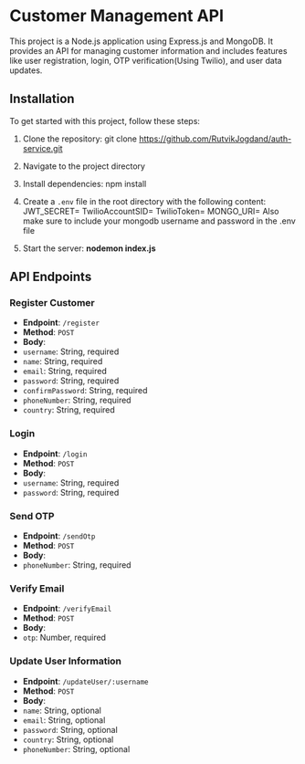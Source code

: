 # Customer Management API

This project is a Node.js application using Express.js and MongoDB. It provides an API for managing customer information and includes features like user registration, login, OTP verification(Using Twilio), and user data updates.

## Installation

To get started with this project, follow these steps:

1. Clone the repository:
git clone https://github.com/RutvikJogdand/auth-service.git

2. Navigate to the project directory

3. Install dependencies:
npm install

4. Create a `.env` file in the root directory with the following content:
JWT_SECRET=<your-jwt-secret>
TwilioAccountSID=<your-twilio-account-sid>
TwilioToken=<your-twilio-token>
MONGO_URI=<your-mongoDB-uri>
Also make sure to include your mongodb username and password in the .env file

5. Start the server: <b>nodemon index.js</b>


## API Endpoints

### Register Customer
- **Endpoint**: `/register`
- **Method**: `POST`
- **Body**:
- `username`: String, required
- `name`: String, required
- `email`: String, required
- `password`: String, required
- `confirmPassword`: String, required
- `phoneNumber`: String, required
- `country`: String, required

### Login
- **Endpoint**: `/login`
- **Method**: `POST`
- **Body**:
- `username`: String, required
- `password`: String, required

### Send OTP
- **Endpoint**: `/sendOtp`
- **Method**: `POST`
- **Body**:
- `phoneNumber`: String, required

### Verify Email
- **Endpoint**: `/verifyEmail`
- **Method**: `POST`
- **Body**:
- `otp`: Number, required

### Update User Information
- **Endpoint**: `/updateUser/:username`
- **Method**: `POST`
- **Body**:
- `name`: String, optional
- `email`: String, optional
- `password`: String, optional
- `country`: String, optional
- `phoneNumber`: String, optional



